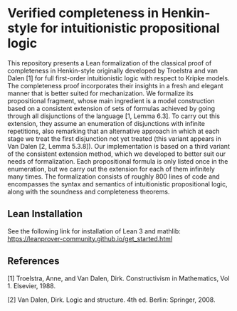 # Verified completeness in Henkin-style for intuitionistic propositional logic

This repository presents a Lean formalization of the classical proof of completeness in Henkin-style originally developed by Troelstra and van Dalen [1] for full first-order intuitionistic logic with respect to Kripke models. The completeness proof incorporates their insights in a fresh and elegant manner that is better suited for mechanization. We formalize its propositional fragment, whose main ingredient is a model construction based on a consistent extension of sets of formulas achieved by going through all disjunctions of the language [1, Lemma 6.3]. To carry out this extension, they assume an enumeration of disjunctions with infinite repetitions, also remarking that an alternative approach in which at each stage we treat the first disjunction not yet treated (this variant appears in Van Dalen [2, Lemma 5.3.8]). Our implementation is based on a third variant of the consistent extension method, which we developed to better suit our needs of formalization. Each propositional formula is only listed once in the enumeration, but we carry out the extension for each of them infinitely many times. The formalization consists of roughly 800 lines of code and encompasses the syntax and semantics of intuitionistic propositional logic, along with the soundness and completeness theorems. 
 
## Lean Installation

See the following link for installation of Lean 3 and mathlib: https://leanprover-community.github.io/get_started.html

## References

[1] Troelstra, Anne, and Van Dalen, Dirk. Constructivism in Mathematics, Vol 1. Elsevier, 1988.

[2] Van Dalen, Dirk. Logic and structure. 4th ed. Berlin: Springer, 2008.
